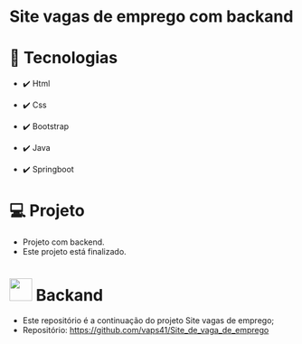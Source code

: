 # Site vagas de emprego com backand

# 🚀 Tecnologias

* ✔️ Html

* ✔️ Css

* ✔️ Bootstrap

* ✔️ Java

* ✔️ Springboot

# 💻 Projeto

* Projeto com backend.
* Este projeto está finalizado.

# <img src="https://vaps41.github.io/Site_de_vaga_de_emprego/midia/backend.png" width="40" height="40"> Backand

* Este repositório é a continuação do projeto Site vagas de emprego;
* Repositório: https://github.com/vaps41/Site_de_vaga_de_emprego
